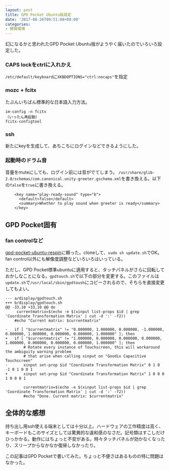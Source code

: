 ```yaml
---
layout: post
title: GPD Pocket Ubuntu版設定
date: '2017-08-26T09:51:08+09:00'
categories:
- 開発環境
---
```


幻になるかと思われたGPD Pocket Ubuntu版がようやく届いたのでいろいろ設定した。

### CAPS lockをctrlに入れかえ

`/etc/default/keyboard`に`XKBDOPTIONS="ctrl:nocaps"`を指定

### mozc + fcitx

たぶんいちばん標準的な日本語入力方法。
```
im-config -n fcitx
（いったん再起動）
fcitx-configtool
```

### ssh

新たにkeyを生成して、あちこちにログインなどできるようにした。

### 起動時のドラム音

音量をmuteにしても、ログイン前には音がでてしまう。
`/usr/share/glib-2.0/schemas/com.canonical.unity-greeter.gschema.xml`を書き換える。以下の`false`を`true`に書き換える。

```
    <key name="play-ready-sound" type="b">
      <default>false</default>
      <summary>Whether to play sound when greeter is ready</summary>
    </key>
```

## GPD Pocket固有

### fan controlなど
[gpd-pocket-ubuntu-respin](https://github.com/stockmind/gpd-pocket-ubuntu-respin)に頼った。cloneして、`sudo sh update.sh`でOK。
fan control以外にも解像度調整などいろいろはいっている。

ただし、GPD Pocket標準ubuntuに適用すると、タッチパネルがさらに回転しておかしなことになる。`gpdtouch.sh`で以下の部分を変更する。このファイルは`update.sh`で`/usr/local/sbin/gpdtoush`にコピーされるので、そちらを直接変更してもよい。

```
--- a/display/gpdtouch.sh
+++ b/display/gpdtouch.sh
@@ -33,10 +33,10 @@ do
     currentmatrix=$(echo -e $(xinput list-props $id | grep 'Coordinate Transformation Matrix' | cut -d ':' -f2))
 	#echo "Current matrix: $currentmatrix"
 
-	if [ "$currentmatrix" != "0.000000, 1.000000, 0.000000, -1.000000, 0.000000, 1.000000, 0.000000, 0.000000, 1.000000" ]; then
+	if [ "$currentmatrix" != "1.000000, 0.000000, 0.000000, 0.000000, 1.000000, 0.000000, 0.000000, 0.000000, 1.000000" ]; then
 		# Rotate every instance of Touchscreen, this will workaround the ambiguity warning problem
 		# that arise when calling xinput on "Goodix Capacitive Touchscreen"
-		xinput set-prop $id "Coordinate Transformation Matrix" 0 1 0 -1 0 1 0 0 1
+		xinput set-prop $id "Coordinate Transformation Matrix" 1 0 0 0 1 0 0 0 1
 
 		currentmatrix=$(echo -e $(xinput list-props $id | grep 'Coordinate Transformation Matrix' | cut -d ':' -f2))
 		#echo "Done. Current matrix: $currentmatrix"
```

## 全体的な感想

持ち出し用ssh使える端末としては十分以上。ハードウェアの工作精度は高く、キーボードもこのサイズとしては驚異的な違和感のなさだ。記号類はすこしだけひっかかる。動作にはちょっと不安がある。時々タッチパネルが効かなくなったり、スリープからなかなか復帰しなかったり。

この記事はGPD Pocketで書いてみた。ちょっと不便さはあるものの特に問題はなかった。
